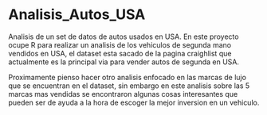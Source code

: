 # Analisis_Autos_USA
Analisis de un set de datos de autos usados en USA.
En este proyecto ocupe R para realizar un analisis de los vehiculos de segunda mano vendidos en USA, el dataset esta sacado de la pagina craighlist que actualmente es la principal via para vender autos de segunda en USA.

Proximamente pienso hacer otro analisis enfocado en las marcas de lujo que se encuentran en el dataset, sin embargo en este analisis sobre las 5 marcas mas vendidas se encontraron algunas cosas interesantes que pueden ser de ayuda a la hora de escoger la mejor inversion en un vehiculo.
